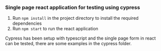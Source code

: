 ### Single page react application for testing using cypress
1.  Run `npm install` in the project directory to install the required dependencies 
2.  Run `npm start` to run the react application


Cypress has been setup with typescript and the single page form in react can be tested, there are some examples in the cypress folder.
